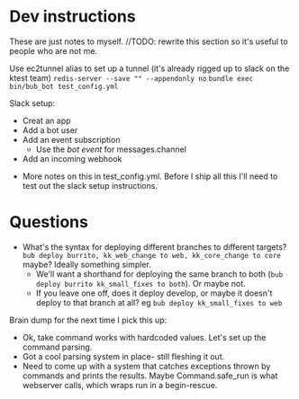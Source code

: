 # Dev instructions

These are just notes to myself.  //TODO: rewrite this section so it's useful to people who are not me.

Use ec2tunnel alias to set up a tunnel (it's already rigged up to slack on the ktest team)
`redis-server --save "" --appendonly no`
`bundle exec bin/bub_bot test_config.yml`

Slack setup:
- Creat an app
- Add a bot user
- Add an event subscription
  - Use the *bot event* for messages.channel
- Add an incoming webhook
<!--- Add event subscription-->
  <!--- Enter hostname (verification should happen automatically now)-->
  <!--- Add messages.channel permission-->
- More notes on this in test_config.yml.  Before I ship all this I'll need to test out the slack setup instructions.

# Questions
- What's the syntax for deploying different branches to different targets?
  `bub deploy burrito, kk_web_change to web, kk_core_change to core` maybe?  Ideally something simpler.
  - We'll want a shorthand for deploying the same branch to both (`bub deploy burrito kk_small_fixes to both`). Or maybe not.
  - If you leave one off, does it deploy develop, or maybe it doesn't deploy to that branch at all?  eg `bub deploy kk_small_fixes to web`

Brain dump for the next time I pick this up:
- Ok, take command works with hardcoded values.  Let's set up the command parsing.
- Got a cool parsing system in place- still fleshing it out.
- Need to come up with a system that catches exceptions thrown by commands and prints
  the results.  Maybe Command.safe_run is what webserver calls, which wraps run
  in a begin-rescue.

